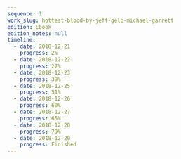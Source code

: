 ```yaml
---
sequence: 1
work_slug: hottest-blood-by-jeff-gelb-michael-garrett
edition: Ebook
edition_notes: null
timeline:
  - date: 2018-12-21
    progress: 2%
  - date: 2018-12-22
    progress: 27%
  - date: 2018-12-23
    progress: 39%
  - date: 2018-12-25
    progress: 51%
  - date: 2018-12-26
    progress: 60%
  - date: 2018-12-27
    progress: 65%
  - date: 2018-12-28
    progress: 79%
  - date: 2018-12-29
    progress: Finished
---
```


